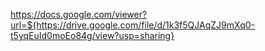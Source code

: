 https://docs.google.com/viewer?url=${https://drive.google.com/file/d/1k3f5QJAqZJ9mXq0-t5yqEuId0moEo84g/view?usp=sharing}